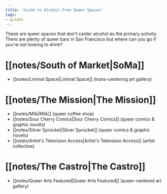```yaml
---
title: 'Guide to Alcohol-Free Queer Spaces'
tags:
- guides
---
```


These are queer spaces that don't center alcohol as the primary activity. There are plenty of queer bars in San Francisco but where can you go if you're not looking to drink?

# [[notes/South of Market|SoMa]]
- [[notes/Liminal Space|Liminal Space]] (trans-centering art gallery)

# [[notes/The Mission|The Mission]]
- [[notes/Milk|Milk]] (queer coffee shop)
- [[notes/Sour Cherry Comics|Sour Cherry Comics]] (queer comics & graphic novels)
- [[notes/Silver Sprocket|Silver Sprocket]] (queer comics & graphic novels)
- [[notes/Artist's Television Access|Artist's Television Access]] (artist collective)

# [[notes/The Castro|The Castro]]
- [[notes/Queer Arts Featured|Queer Arts Featured]] (queer-centered art gallery)